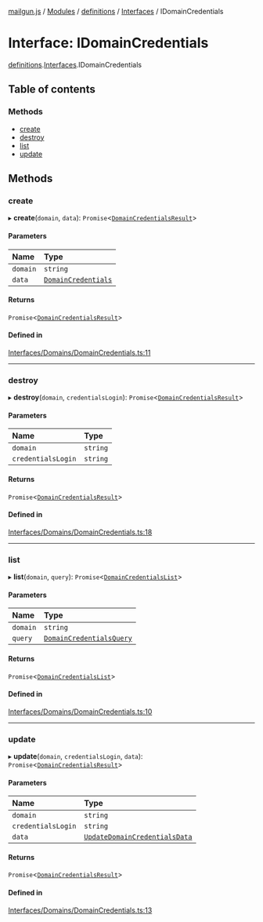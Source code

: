 [mailgun.js](../README.md) / [Modules](../modules.md) / [definitions](../modules/definitions.md) / [Interfaces](../modules/definitions.Interfaces.md) / IDomainCredentials

# Interface: IDomainCredentials

[definitions](../modules/definitions.md).[Interfaces](../modules/definitions.Interfaces.md).IDomainCredentials

## Table of contents

### Methods

- [create](definitions.Interfaces.IDomainCredentials.md#create)
- [destroy](definitions.Interfaces.IDomainCredentials.md#destroy)
- [list](definitions.Interfaces.IDomainCredentials.md#list)
- [update](definitions.Interfaces.IDomainCredentials.md#update)

## Methods

### create

▸ **create**(`domain`, `data`): `Promise`\<[`DomainCredentialsResult`](../modules/definitions.md#domaincredentialsresult)\>

#### Parameters

| Name | Type |
| :------ | :------ |
| `domain` | `string` |
| `data` | [`DomainCredentials`](../modules/definitions.md#domaincredentials) |

#### Returns

`Promise`\<[`DomainCredentialsResult`](../modules/definitions.md#domaincredentialsresult)\>

#### Defined in

[Interfaces/Domains/DomainCredentials.ts:11](https://github.com/mailgun/mailgun.js/blob/d73f136/lib/Interfaces/Domains/DomainCredentials.ts#L11)

___

### destroy

▸ **destroy**(`domain`, `credentialsLogin`): `Promise`\<[`DomainCredentialsResult`](../modules/definitions.md#domaincredentialsresult)\>

#### Parameters

| Name | Type |
| :------ | :------ |
| `domain` | `string` |
| `credentialsLogin` | `string` |

#### Returns

`Promise`\<[`DomainCredentialsResult`](../modules/definitions.md#domaincredentialsresult)\>

#### Defined in

[Interfaces/Domains/DomainCredentials.ts:18](https://github.com/mailgun/mailgun.js/blob/d73f136/lib/Interfaces/Domains/DomainCredentials.ts#L18)

___

### list

▸ **list**(`domain`, `query`): `Promise`\<[`DomainCredentialsList`](../modules/definitions.md#domaincredentialslist)\>

#### Parameters

| Name | Type |
| :------ | :------ |
| `domain` | `string` |
| `query` | [`DomainCredentialsQuery`](../modules/definitions.md#domaincredentialsquery) |

#### Returns

`Promise`\<[`DomainCredentialsList`](../modules/definitions.md#domaincredentialslist)\>

#### Defined in

[Interfaces/Domains/DomainCredentials.ts:10](https://github.com/mailgun/mailgun.js/blob/d73f136/lib/Interfaces/Domains/DomainCredentials.ts#L10)

___

### update

▸ **update**(`domain`, `credentialsLogin`, `data`): `Promise`\<[`DomainCredentialsResult`](../modules/definitions.md#domaincredentialsresult)\>

#### Parameters

| Name | Type |
| :------ | :------ |
| `domain` | `string` |
| `credentialsLogin` | `string` |
| `data` | [`UpdateDomainCredentialsData`](../modules/definitions.md#updatedomaincredentialsdata) |

#### Returns

`Promise`\<[`DomainCredentialsResult`](../modules/definitions.md#domaincredentialsresult)\>

#### Defined in

[Interfaces/Domains/DomainCredentials.ts:13](https://github.com/mailgun/mailgun.js/blob/d73f136/lib/Interfaces/Domains/DomainCredentials.ts#L13)
